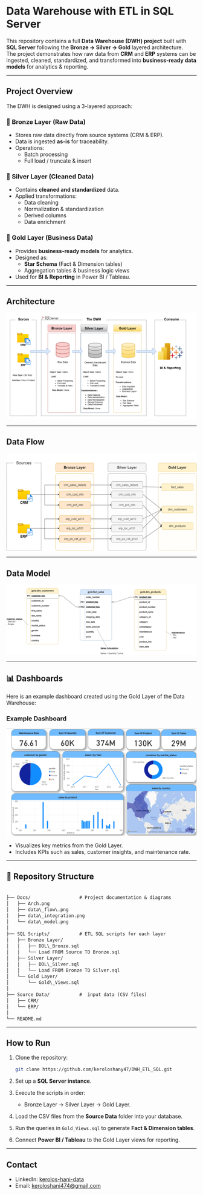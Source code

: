 #  Data Warehouse with ETL in SQL Server

This repository contains a full **Data Warehouse (DWH) project** built with **SQL Server** following the **Bronze → Silver → Gold** layered architecture.  
The project demonstrates how raw data from **CRM** and **ERP** systems can be ingested, cleaned, standardized, and transformed into **business-ready data models** for analytics & reporting.

---

##  Project Overview

The DWH is designed using a 3-layered approach:

### 🔹 Bronze Layer (Raw Data)
- Stores raw data directly from source systems (CRM & ERP).  
- Data is ingested **as-is** for traceability.  
- Operations:
  - Batch processing  
  - Full load / truncate & insert  

### 🔹 Silver Layer (Cleaned Data)
- Contains **cleaned and standardized** data.  
- Applied transformations:
  - Data cleaning  
  - Normalization & standardization  
  - Derived columns  
  - Data enrichment  

### 🔹 Gold Layer (Business Data)
- Provides **business-ready models** for analytics.  
- Designed as:
  - **Star Schema** (Fact & Dimension tables)  
  - Aggregation tables & business logic views  
- Used for **BI & Reporting** in Power BI / Tableau.  

---

##  Architecture

![Architecture](Docs/Arch.png)

---

##  Data Flow

![Data Flow](Docs/data_flow.png)

---
##  Data Model

![Data Model](Docs/data_model.png)

---
## 📊 Dashboards

Here is an example dashboard created using the Gold Layer of the Data Warehouse:

### Example Dashboard
![Dashboard](Docs/Dash.png)
- Visualizes key metrics from the Gold Layer.
- Includes KPIs such as sales, customer insights, and maintenance rate.

---

## 📂 Repository Structure

```

├── Docs/                  # Project documentation & diagrams
│   ├── Arch.png
│   ├── data\_flow\.png
│   ├── data\_integration.png
│   └── data\_model.png
│
├── SQL Scripts/           # ETL SQL scripts for each layer
│   ├── Bronze Layer/
│   │   ├── DDL\_Bronze.sql
│   │   └── Load FROM Source TO Bronze.sql
│   ├── Silver Layer/
│   │   ├── DDL\_Silver.sql
│   │   └── Load FROM Bronze TO Silver.sql
│   └── Gold Layer/
│       └── Gold\_Views.sql
│
├── Source Data/           #  input data (CSV files)
│   ├── CRM/
│   └── ERP/
│     
└── README.md

````

---

##  How to Run

1. Clone the repository:
   ```bash
   git clone https://github.com/keroloshany47/DWH_ETL_SQL.git


2. Set up a **SQL Server instance**.
3. Execute the scripts in order:

   * Bronze Layer → Silver Layer → Gold Layer.
4. Load the CSV files from the **Source Data** folder into your database.
5. Run the queries in `Gold_Views.sql` to generate **Fact & Dimension tables**.
6. Connect **Power BI / Tableau** to the Gold Layer views for reporting.

---



##  Contact 

* LinkedIn: [kerolos-hani-data](https://www.linkedin.com/in/kerolos-hani-data/)
* Email: [keroloshani474@gmail.com](mailto:keroloshani474@gmail.com)
